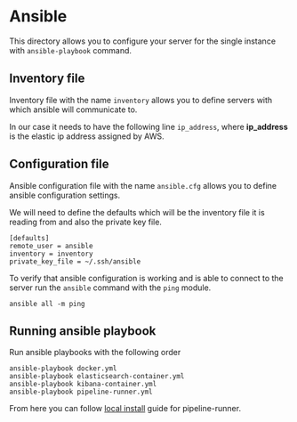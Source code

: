 # Ansible
This directory allows you to configure your server for the single instance with `ansible-playbook` command.

## Inventory file
Inventory file with the name `inventory` allows you to define servers with which ansible will communicate to.

In our case it needs to have the following line `ip_address`, where **ip_address** is the elastic ip address assigned by AWS.

## Configuration file
Ansible configuration file with the name `ansible.cfg` allows you to define ansible configuration settings.

We will need to define the defaults which will be the inventory file it is reading from and also the private key file.

```
[defaults]
remote_user = ansible
inventory = inventory
private_key_file = ~/.ssh/ansible
```

To verify that ansible configuration is working and is able to connect to the server run the `ansible` command with the `ping` module. 

```
ansible all -m ping
```

## Running ansible playbook
Run ansible playbooks with the following order
```
ansible-playbook docker.yml
ansible-playbook elasticsearch-container.yml
ansible-playbook kibana-container.yml
ansible-playbook pipeline-runner.yml
```

From here you can follow [local install](https://github.com/broadinstitute/seqr/blob/master/deploy/LOCAL_INSTALL.md) guide for pipeline-runner.